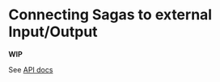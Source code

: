 # Connecting Sagas to external Input/Output

**WIP**

See [API docs](http://yelouafi.github.io/redux-saga/docs/api/index.html#runsagagenerator-subscribe-dispatch-monitor)
